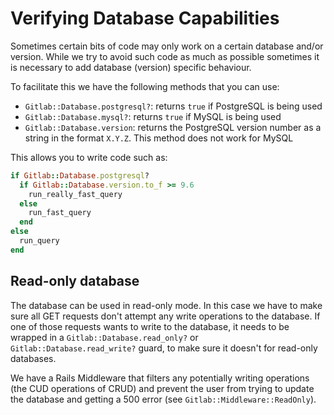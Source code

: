 # Verifying Database Capabilities

Sometimes certain bits of code may only work on a certain database and/or
version. While we try to avoid such code as much as possible sometimes it is
necessary to add database (version) specific behaviour.

To facilitate this we have the following methods that you can use:

- `Gitlab::Database.postgresql?`: returns `true` if PostgreSQL is being used
- `Gitlab::Database.mysql?`: returns `true` if MySQL is being used
- `Gitlab::Database.version`: returns the PostgreSQL version number as a string
  in the format `X.Y.Z`. This method does not work for MySQL

This allows you to write code such as:

```ruby
if Gitlab::Database.postgresql?
  if Gitlab::Database.version.to_f >= 9.6
    run_really_fast_query
  else
    run_fast_query
  end
else
  run_query
end
```

## Read-only database

The database can be used in read-only mode. In this case we have to
make sure all GET requests don't attempt any write operations to the
database. If one of those requests wants to write to the database, it needs
to be wrapped in a `Gitlab::Database.read_only?` or `Gitlab::Database.read_write?`
guard, to make sure it doesn't for read-only databases.

We have a Rails Middleware that filters any potentially writing
operations (the CUD operations of CRUD) and prevent the user from trying
to update the database and getting a 500 error (see `Gitlab::Middleware::ReadOnly`).

